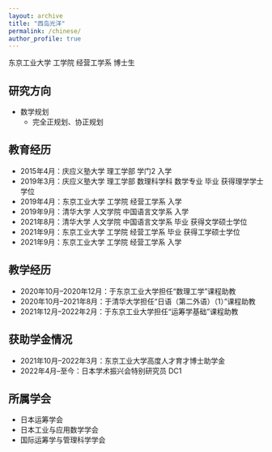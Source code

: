 ```yaml
---
layout: archive
title: "西岛光洋"
permalink: /chinese/
author_profile: true
---
```

东京工业大学 工学院 经营工学系 博士生<br>

## 研究方向
- 数学规划
  - 完全正规划、协正规划

## 教育经历
- 2015年4月：庆应义塾大学 理工学部 学门2 入学
- 2019年3月：庆应义塾大学 理工学部 数理科学科 数学专业 毕业 获得理学学士学位
- 2019年4月：东京工业大学 工学院 经营工学系 入学
- 2019年9月：清华大学 人文学院 中国语言文学系 入学
- 2021年8月：清华大学 人文学院 中国语言文学系 毕业 获得文学硕士学位
- 2021年9月：东京工业大学 工学院 经营工学系 毕业 获得工学硕士学位
- 2021年9月：东京工业大学 工学院 经营工学系 入学

## 教学经历
- 2020年10月–2020年12月：于东京工业大学担任“数理工学”课程助教
- 2020年10月–2021年8月：于清华大学担任“日语（第二外语）（1）”课程助教
- 2021年12月–2022年2月：于东京工业大学担任“运筹学基础”课程助教

## 获助学金情况
- 2021年10月–2022年3月：东京工业大学高度人才育才博士助学金
- 2022年4月–至今：日本学术振兴会特别研究员 DC1

## 所属学会
- 日本运筹学会
- 日本工业与应用数学学会
- 国际运筹学与管理科学学会
